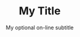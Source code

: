---
title: My Title
subtitle: My optional on-line subtitle
description: My one-line description for the page.
publishdate: 2017-05-24
attribution: My Name (My Company Name)
keywords: [keyword1,keyword2]
---